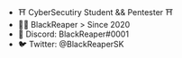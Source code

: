 - ⛩️ CyberSecutiry Student && Pentester ⛩️
- 🐱‍👤 BlackReaper > Since 2020
- 🕋 Discord: BlackReaper#0001
- 🐦 Twitter: @BlackReaperSK


<!---
BlackReaper/BlackReaperSK is a ✨ special ✨ repository because its `README.md` (this file) appears on your GitHub profile.
You can click the Preview link to take a look at your changes.
--->
